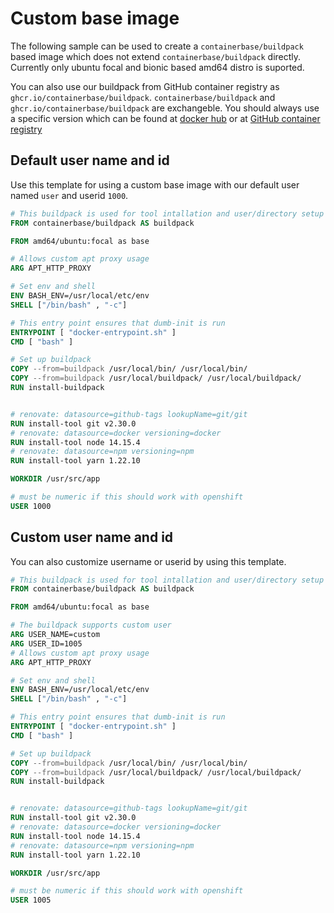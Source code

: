 # Custom base image

The following sample can be used to create a `containerbase/buildpack` based image which does not extend `containerbase/buildpack` directly.
Currently only ubuntu focal and bionic based amd64 distro is suported.

You can also use our buildpack from GitHub container registry as `ghcr.io/containerbase/buildpack`.
`containerbase/buildpack` and `ghcr.io/containerbase/buildpack` are exchangeble.
You should always use a specific version which can be found at [docker hub](https://hub.docker.com/r/containerbase/buildpack/tags) or at [GitHub container registry](ghcr.io/containerbase/buildpack)

## Default user name and id

Use this template for using a custom base image with our default user named `user` and userid `1000`.

```dockerfile
# This buildpack is used for tool intallation and user/directory setup
FROM containerbase/buildpack AS buildpack

FROM amd64/ubuntu:focal as base

# Allows custom apt proxy usage
ARG APT_HTTP_PROXY

# Set env and shell
ENV BASH_ENV=/usr/local/etc/env
SHELL ["/bin/bash" , "-c"]

# This entry point ensures that dumb-init is run
ENTRYPOINT [ "docker-entrypoint.sh" ]
CMD [ "bash" ]

# Set up buildpack
COPY --from=buildpack /usr/local/bin/ /usr/local/bin/
COPY --from=buildpack /usr/local/buildpack/ /usr/local/buildpack/
RUN install-buildpack


# renovate: datasource=github-tags lookupName=git/git
RUN install-tool git v2.30.0
# renovate: datasource=docker versioning=docker
RUN install-tool node 14.15.4
# renovate: datasource=npm versioning=npm
RUN install-tool yarn 1.22.10

WORKDIR /usr/src/app

# must be numeric if this should work with openshift
USER 1000
```

## Custom user name and id

You can also customize username or userid by using this template.

```dockerfile
# This buildpack is used for tool intallation and user/directory setup
FROM containerbase/buildpack AS buildpack

FROM amd64/ubuntu:focal as base

# The buildpack supports custom user
ARG USER_NAME=custom
ARG USER_ID=1005
# Allows custom apt proxy usage
ARG APT_HTTP_PROXY

# Set env and shell
ENV BASH_ENV=/usr/local/etc/env
SHELL ["/bin/bash" , "-c"]

# This entry point ensures that dumb-init is run
ENTRYPOINT [ "docker-entrypoint.sh" ]
CMD [ "bash" ]

# Set up buildpack
COPY --from=buildpack /usr/local/bin/ /usr/local/bin/
COPY --from=buildpack /usr/local/buildpack/ /usr/local/buildpack/
RUN install-buildpack


# renovate: datasource=github-tags lookupName=git/git
RUN install-tool git v2.30.0
# renovate: datasource=docker versioning=docker
RUN install-tool node 14.15.4
# renovate: datasource=npm versioning=npm
RUN install-tool yarn 1.22.10

WORKDIR /usr/src/app

# must be numeric if this should work with openshift
USER 1005
```
